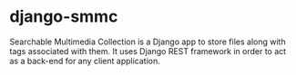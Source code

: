 # django-smmc
Searchable Multimedia Collection is a Django app to store files along with tags associated with them. It uses Django REST framework in order to act as a back-end for any client application.
